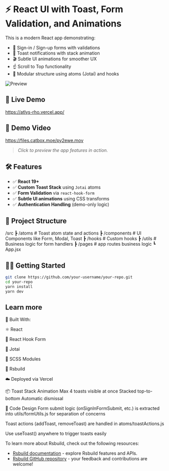 # ⚡ React UI with Toast, Form Validation, and Animations

This is a modern React app demonstrating:

- 🧾 Sign-in / Sign-up forms with validations
- 🔔 Toast notifications with stack animation
- 🎬 Subtle UI animations for smoother UX
- ☝️ Scroll to Top functionality
- 🧪 Modular structure using atoms (Jotai) and hooks

![Preview](https://files.catbox.moe/z8r7vs.gif)

## 🚀 Live Demo

https://atlys-rho.vercel.app/

## 🎥 Demo Video

https://files.catbox.moe/py2ewe.mov

> _Click to preview the app features in action._

## 🛠 Features

- ✅ **React 19+**
- ✅ **Custom Toast Stack** using `Jotai` atoms
- ✅ **Form Validation** via `react-hook-form`
- ✅ **Subtle UI animations** using CSS transforms
- ✅ **Authentication Handling** (demo-only logic)

## 📁 Project Structure

/src
┣ /atoms # Toast atom state and actions
┣ /components # UI Components like Form, Modal, Toast
┣ /hooks # Custom hooks
┣ /utils # Business logic for form handlers
┣ /pages # app routes business logic
┗ App.jsx

## 🧑‍💻 Getting Started

```bash
git clone https://github.com/your-username/your-repo.git
cd your-repo
yarn install
yarn dev
```

## Learn more

🧰 Built With:

⚛️ React

🎣 React Hook Form

🧪 Jotai

💅 SCSS Modules

🚀 Rsbuild

☁️ Deployed via Vercel

📦 Toast Stack Animation
Max 4 toasts visible at once
Stacked top-to-bottom
Automatic dismissal

🧠 Code Design
Form submit logic (onSignInFormSubmit, etc.) is extracted into utils/formUtils.js for separation of concerns

Toast actions (addToast, removeToast) are handled in atoms/toastActions.js

Use useToast() anywhere to trigger toasts easily

To learn more about Rsbuild, check out the following resources:

- [Rsbuild documentation](https://rsbuild.rs) - explore Rsbuild features and APIs.
- [Rsbuild GitHub repository](https://github.com/web-infra-dev/rsbuild) - your feedback and contributions are welcome!
